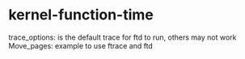 # kernel-function-time
trace_options: is the default trace for ftd to run, others may not work
Move_pages: example to use ftrace and ftd
